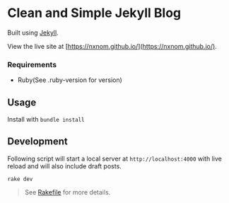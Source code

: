 # Clean and Simple Jekyll Blog

Built using [Jekyll](https://jekyllrb.com/).

View the live site at [https://nxnom.github.io/](https://nxnom.github.io/).

### Requirements

- Ruby(See .ruby-version for version)

## Usage

Install with `bundle install`


## Development

Following script will start a local server at `http://localhost:4000`
with live reload and will also include draft posts.

```
rake dev
```

> See [Rakefile](Rakefile) for more details.
